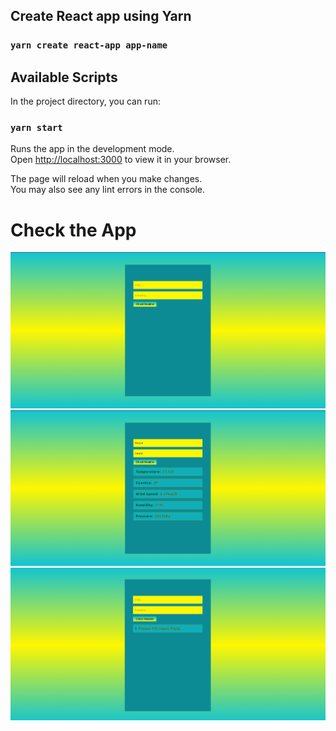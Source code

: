 ## Create React app using Yarn

 ### `yarn create react-app app-name`

## Available Scripts

In the project directory, you can run:

### `yarn start`

Runs the app in the development mode.\
Open [http://localhost:3000](http://localhost:3000) to view it in your browser.

The page will reload when you make changes.\
You may also see any lint errors in the console.

# Check the App
![Home Screen](src/assist/Screenshot%20from%202022-05-25%2013-32-41.png "Home Screen")
![Home Screen](src/assist/Screenshot%20from%202022-05-25%2013-33-53.png "Output Screen")
![Home Screen](src/assist/Screenshot%20from%202022-05-25%2013-35-52.png "Error Screen")


